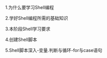 1.为什么要学习Shell编程 

2.学好Shell编程所需的基础知识 

3.本阶段Shell学习要求 

4.创建Shell脚本 

5.Shell脚本深入-变量.判断与循环-for与case语句



